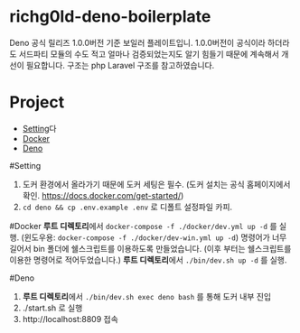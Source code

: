 # richg0ld-deno-boilerplate
Deno 공식 릴리즈 1.0.0버전 기준 보일러 플레이트입니. 1.0.0버전이 공식이라 하더라도 서드파티 모듈의 수도 적고 얼마나 검증되었는지도 알기 힘들기 때문에 계속해서 개선이 필요합니다.
구조는 php Laravel 구조를 참고하였습니다.

# Project <!-- TOC -->

- [Setting](#Setting)다
- [Docker](#Docker)
- [Deno](#Deno)

<!-- /TOC -->

#Setting
1.  도커 환경에서 올라가기 때문에 도커 세팅은 필수. (도커 설치는 공식 홈페이지에서 확인. https://docs.docker.com/get-started/)
1. `cd deno && cp .env.example .env` 로 디폴트 설정파일 카피.

#Docker 
**루트 디렉토리**에서 `docker-compose -f ./docker/dev.yml up -d` 를 실행. (윈도우용: `docker-compose -f ./docker/dev-win.yml up -d`)
명령어가 너무 길어서 bin 폴더에 쉘스크립트를 이용하도록 만들었습니다. (이후 부터는 쉘스크립트를 이용한 명령어로 적어두었습니다.)
**루트 디렉토리**에서 `./bin/dev.sh up -d` 를 실행.

#Deno 
1. **루트 디렉토리**에서 `./bin/dev.sh exec deno bash` 를 통해 도커 내부 진입
2. ./start.sh 로 실행
3. http://localhost:8809 접속